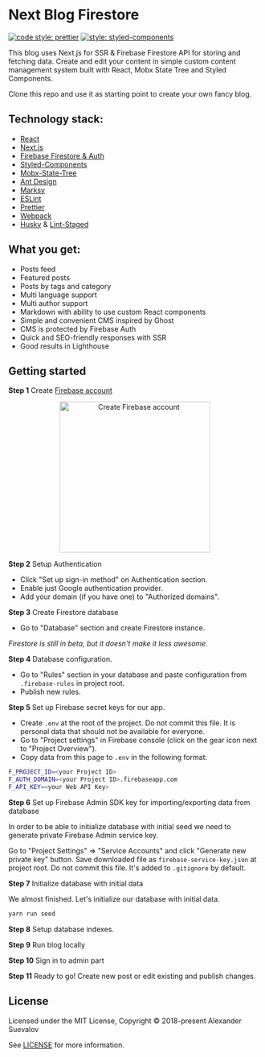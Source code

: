 # Next Blog Firestore

[![code style: prettier](https://img.shields.io/badge/code_style-prettier-ff69b4.svg?style=flat-square)](https://github.com/prettier/prettier)
[![style: styled-components](https://img.shields.io/badge/style-%F0%9F%92%85%20styled--components-orange.svg?colorB=daa357&colorA=db748e)](https://github.com/styled-components/styled-components)

This blog uses Next.js for SSR & Firebase Firestore API for storing and fetching data. Create and edit your content in simple custom content management
system built with React, Mobx State Tree and Styled Components.

Clone this repo and use it as starting point to create your own fancy blog.

## Technology stack:

  * [React](https://github.com/facebook/react)
  * [Next.js](https://github.com/zeit/next.js)
  * [Firebase Firestore & Auth](https://firebase.google.com/)
  * [Styled-Components](https://github.com/styled-components/styled-components)
  * [Mobx-State-Tree](https://github.com/mobxjs/mobx-state-tree)
  * [Ant Design](https://github.com/ant-design/ant-design)
  * [Marksy](https://github.com/storybooks/marksy)
  * [ESLint](https://github.com/eslint/eslint)
  * [Prettier](https://github.com/prettier/prettier)
  * [Webpack](https://github.com/webpack/webpack)
  * [Husky](https://github.com/typicode/husky) & [Lint-Staged](https://github.com/okonet/lint-staged)

## What you get:

  * Posts feed
  * Featured posts
  * Posts by tags and category
  * Multi language support
  * Multi author support
  * Markdown with ability to use custom React components
  * Simple and convenient CMS inspired by Ghost
  * CMS is protected by Firebase Auth
  * Quick and SEO-friendly responses with SSR
  * Good results in Lighthouse

## Getting started

**Step 1** Create [Firebase account](https://console.firebase.google.com)

<p align='center'>  
  <img src='https://raw.githubusercontent.com/suevalov/next-blog-firestore/master/docs/create-firebase-project.png' width='300' alt='Create Firebase account'>
</p>

**Step 2** Setup Authentication 
 
  * Click "Set up sign-in method" on Authentication section.
  * Enable just Google authentication provider.
  * Add your domain (if you have one) to "Authorized domains".
 
**Step 3** Create Firestore database

* Go to "Database" section and create Firestore instance. 

*Firestore is still in beta, but it doesn't make it less awesome.*
 
**Step 4** Database configuration.
 
* Go to "Rules" section in your database and paste configuration from `.firebase-rules` in project root.
* Publish new rules.
 
**Step 5** Set up Firebase secret keys for our app.

* Create `.env` at the root of the project. Do not commit this file. It is personal data that should not be available for everyone.
* Go to "Project settings" in Firebase console (click on the gear icon next to "Project Overview"). 
* Copy data from this page to `.env` in the following format:
 
 ```bash
 F_PROJECT_ID=<your Project ID>
 F_AUTH_DOMAIN=<your Project ID>.firebaseapp.com
 F_API_KEY=<your Web API Key>
 ```

**Step 6** Set up Firebase Admin SDK key for importing/exporting data from database

In order to be able to initialize database with initial seed we need to generate
private Firebase Admin service key.

Go to "Project Settings" => "Service Accounts" and click "Generate new private key" button.
Save downloaded file as `firebase-service-key.json` at project root. Do not commit this file. It's added to `.gitignore` by default.

**Step 7** Initialize database with initial data

We almost finished. Let's initialize our database with initial data.

```bash
yarn run seed
```

**Step 8** Setup database indexes.

**Step 9** Run blog locally

**Step 10** Sign in to admin part

**Step 11** Ready to go! Create new post or edit existing and publish changes.


## License

Licensed under the MIT License, Copyright © 2018-present Alexander Suevalov

See [LICENSE](./LICENSE) for more information.
